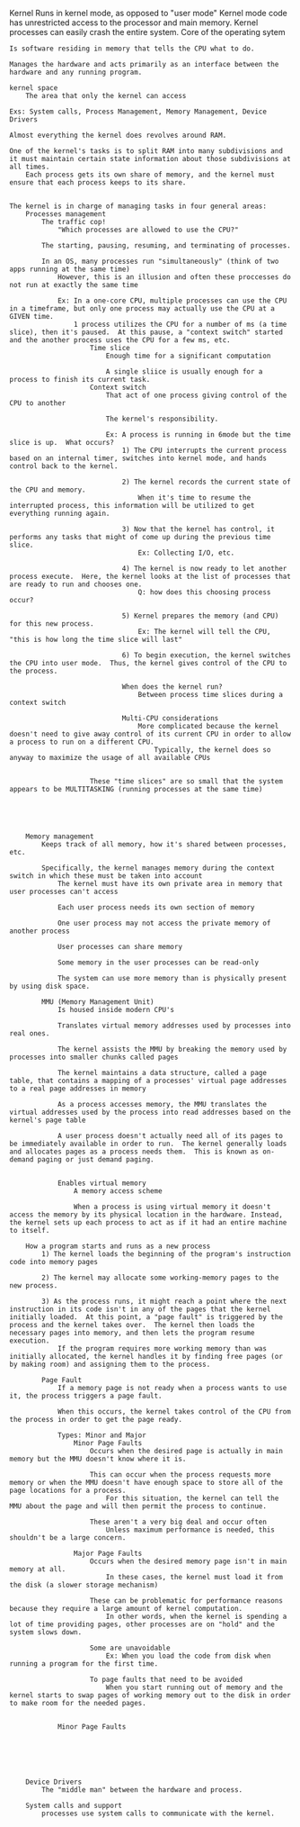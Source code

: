 Kernel
    Runs in kernel mode, as opposed to "user mode"
                Kernel mode code has unrestricted access to the processor and main memory.
                    Kernel processes can easily crash the entire system.
    Core of the operating sytem

    Is software residing in memory that tells the CPU what to do.

    Manages the hardware and acts primarily as an interface between the hardware and any running program.

    kernel space
        The area that only the kernel can access 

    Exs: System calls, Process Management, Memory Management, Device Drivers

    Almost everything the kernel does revolves around RAM.

    One of the kernel's tasks is to split RAM into many subdivisions and it must maintain certain state information about those subdivisions at all times.
        Each process gets its own share of memory, and the kernel must ensure that each process keeps to its share.


    The kernel is in charge of managing tasks in four general areas:
        Processes management
            The traffic cop!
                "Which processes are allowed to use the CPU?"

            The starting, pausing, resuming, and terminating of processes.

            In an OS, many processes run "simultaneously" (think of two apps running at the same time)
                However, this is an illusion and often these proccesses do not run at exactly the same time

                Ex: In a one-core CPU, multiple processes can use the CPU in a timeframe, but only one process may actually use the CPU at a GIVEN time.
                    1 process utilizes the CPU for a number of ms (a time slice), then it's paused.  At this pause, a "context switch" started and the another process uses the CPU for a few ms, etc.
                        Time slice
                            Enough time for a significant computation

                            A single sliice is usually enough for a process to finish its current task.
                        Context switch
                            That act of one process giving control of the CPU to another

                            The kernel's responsibility.

                            Ex: A process is running in 6mode but the time slice is up.  What occurs?
                                1) The CPU interrupts the current process based on an internal timer, switches into kernel mode, and hands control back to the kernel.

                                2) The kernel records the current state of the CPU and memory.
                                    When it's time to resume the interrupted process, this information will be utilized to get everything running again.

                                3) Now that the kernel has control, it performs any tasks that might of come up during the previous time slice.
                                    Ex: Collecting I/O, etc.

                                4) The kernel is now ready to let another process execute.  Here, the kernel looks at the list of processes that are ready to run and chooses one.
                                    Q: how does this choosing process occur?

                                5) Kernel prepares the memory (and CPU) for this new process.
                                    Ex: The kernel will tell the CPU, "this is how long the time slice will last"

                                6) To begin execution, the kernel switches the CPU into user mode.  Thus, the kernel gives control of the CPU to the process.

                                When does the kernel run?
                                    Between process time slices during a context switch

                                Multi-CPU considerations
                                    More complicated because the kernel doesn't need to give away control of its current CPU in order to allow a process to run on a different CPU.
                                        Typically, the kernel does so anyway to maximize the usage of all available CPUs


                        These "time slices" are so small that the system appears to be MULTITASKING (running processes at the same time)





        Memory management
            Keeps track of all memory, how it's shared between processes, etc.

            Specifically, the kernel manages memory during the context switch in which these must be taken into account
                The kernel must have its own private area in memory that user processes can't access
            
                Each user process needs its own section of memory
                
                One user process may not access the private memory of another process

                User processes can share memory

                Some memory in the user processes can be read-only

                The system can use more memory than is physically present by using disk space.

            MMU (Memory Management Unit)
                Is housed inside modern CPU's

                Translates virtual memory addresses used by processes into real ones.

                The kernel assists the MMU by breaking the memory used by processes into smaller chunks called pages

                The kernel maintains a data structure, called a page table, that contains a mapping of a processes' virtual page addresses to a real page addresses in memory

                As a process accesses memory, the MMU translates the virtual addresses used by the process into read addresses based on the kernel's page table

                A user process doesn't actually need all of its pages to be immediately available in order to run.  The kernel generally loads and allocates pages as a process needs them.  This is known as on-demand paging or just demand paging.


                Enables virtual memory
                    A memory access scheme

                    When a process is using virtual memory it doesn't access the memory by its physical location in the hardware. Instead, the kernel sets up each process to act as if it had an entire machine to itself.

        How a program starts and runs as a new process
            1) The kernel loads the beginning of the program's instruction code into memory pages

            2) The kernel may allocate some working-memory pages to the new process.

            3) As the process runs, it might reach a point where the next instruction in its code isn't in any of the pages that the kernel initially loaded.  At this point, a "page fault" is triggered by the process and the kernel takes over.  The kernel then loads the necessary pages into memory, and then lets the program resume execution.
                If the program requires more working memory than was initially allocated, the kernel handles it by finding free pages (or by making room) and assigning them to the process.

            Page Fault
                If a memory page is not ready when a process wants to use it, the process triggers a page fault.

                When this occurs, the kernel takes control of the CPU from the process in order to get the page ready.

                Types: Minor and Major
                    Minor Page Faults
                        Occurs when the desired page is actually in main memory but the MMU doesn't know where it is.

                        This can occur when the process requests more memory or when the MMU doesn't have enough space to store all of the page locations for a process.
                            For this situation, the kernel can tell the MMU about the page and will then permit the process to continue.

                        These aren't a very big deal and occur often
                            Unless maximum performance is needed, this shouldn't be a large concern.

                    Major Page Faults
                        Occurs when the desired memory page isn't in main memory at all.
                            In these cases, the kernel must load it from the disk (a slower storage mechanism)

                        These can be problematic for performance reasons because they require a large amount of kernel computation.
                            In other words, when the kernel is spending a lot of time providing pages, other processes are on "hold" and the system slows down.

                        Some are unavoidable
                            Ex: When you load the code from disk when running a program for the first time.

                        To page faults that need to be avoided
                            When you start running out of memory and the kernel starts to swap pages of working memory out to the disk in order to make room for the needed pages.


                Minor Page Faults






        Device Drivers
            The "middle man" between the hardware and process.

        System calls and support
            processes use system calls to communicate with the kernel.





